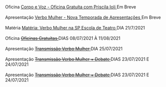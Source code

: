 <br> Oficina [ Corpo e Voz - Oficina Gratuíta com Priscila Ioli ]() Em Breve <br>
<br> Apresentação [ Verbo Mulher - Nova Temporada de Apresentações ]() Em Breve <br>
<br> Matéria [ Matéria: Verbo Mulher na SP Escola de Teatro ](https://www.spescoladeteatro.org.br/noticia/tag/verbo-mulher) DIA 21/7/2021 <br>
<br> Oficina ~~[ Oficinas Gratuítas ](https://docs.google.com/forms/d/e/1FAIpQLScaMnpROJQd0P0z3mJjFo-z4Fkxlu4tkugnkWlZfCewgqvT0Q/viewform)~~ DIAS 08/07/2021 À 11/08/2021 <br>
<br> Apresentação ~~[ Transmissão Verbo Mulher ](https://www.facebook.com/CentroCulturalMonteAzul)~~ DIA 25/07/2021 <br>
<br> Apresentação ~~[ Transmissão Verbo Mulher + Debate ](https://www.instagram.com/epcultural151/)~~ DIAS 23/07/2021 E 24/07/2021 <br>
<br> Apresentação ~~[ Transmissão Verbo Mulher + Debate ](https://www.instagram.com/epcultural151/)~~ DIAS 23/07/2021 E 24/07/2021 <br>





<Style>

🔴🟠🟡 INSTRUÇÕES 🟡🟠🔴

------------------------------------------------------

OS LINKS SÃO ESCRITOS ASSIM:
<br> Categoria [ Título do Evento ]( Website ) DIA <br>

-------------------------------------------------------

PARA DEIXAR O LINK RISCADO, USA-SE ~~ Entre a categoria e o DIA 
<br> Categoria ~~[ Título do Evento ]( Website )~~ DIA <br>

------------------------------------------------------

Você pode copiar e colar os exemplos acima no topo

</style>

